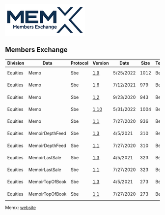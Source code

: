 [![Memx](https://github.com/Open-Markets-Initiative/Directory/blob/main/Images/Memx.png)](https://memx.com)


## Members Exchange

| Division | Data | Protocol | Version | Date | Size | Testing | Specification |
| --- | --- | --- | --- | --- | --- | --- | --- |
| Equities | Memo | Sbe | [1.9][Memx.Equities.Memo.Sbe.v1.9.Structs] | 5/25/2022 | 1012 | Beta | [url][Memx.Equities.Memo.Sbe.v1.9.Url] - [pdf][Memx.Equities.Memo.Sbe.v1.9.Pdf] - [xml][Memx.Equities.Memo.Sbe.v1.9.Xml] |
| Equities | Memo | Sbe | [1.6][Memx.Equities.Memo.Sbe.v1.6.Structs] | 7/12/2021 | 979 | Beta | [url][Memx.Equities.Memo.Sbe.v1.6.Url] - [pdf][Memx.Equities.Memo.Sbe.v1.6.Pdf] - [xml][Memx.Equities.Memo.Sbe.v1.6.Xml] |
| Equities | Memo | Sbe | [1.2][Memx.Equities.Memo.Sbe.v1.2.Structs] | 9/23/2020 | 943 | Beta | [url][Memx.Equities.Memo.Sbe.v1.2.Url] - [pdf][Memx.Equities.Memo.Sbe.v1.2.Pdf] - [xml][Memx.Equities.Memo.Sbe.v1.2.Xml] |
| Equities | Memo | Sbe | [1.10][Memx.Equities.Memo.Sbe.v1.10.Structs] | 5/31/2022 | 1004 | Beta | [url][Memx.Equities.Memo.Sbe.v1.10.Url] - [pdf][Memx.Equities.Memo.Sbe.v1.10.Pdf] - [xml][Memx.Equities.Memo.Sbe.v1.10.Xml] |
| Equities | Memo | Sbe | [1.1][Memx.Equities.Memo.Sbe.v1.1.Structs] | 7/27/2020 | 936 | Beta | [url][Memx.Equities.Memo.Sbe.v1.1.Url] - [pdf][Memx.Equities.Memo.Sbe.v1.1.Pdf] - [xml][Memx.Equities.Memo.Sbe.v1.1.Xml] |
| Equities | MemoirDepthFeed | Sbe | [1.3][Memx.Equities.MemoirDepthFeed.Sbe.v1.3.Structs] | 4/5/2021 | 310 | Beta | [url][Memx.Equities.MemoirDepthFeed.Sbe.v1.3.Url] - [pdf][Memx.Equities.MemoirDepthFeed.Sbe.v1.3.Pdf] - [xml][Memx.Equities.MemoirDepthFeed.Sbe.v1.3.Xml] |
| Equities | MemoirDepthFeed | Sbe | [1.1][Memx.Equities.MemoirDepthFeed.Sbe.v1.1.Structs] | 7/27/2020 | 310 | Beta | [url][Memx.Equities.MemoirDepthFeed.Sbe.v1.1.Url] - [pdf][Memx.Equities.MemoirDepthFeed.Sbe.v1.1.Pdf] - [xml][Memx.Equities.MemoirDepthFeed.Sbe.v1.1.Xml] |
| Equities | MemoirLastSale | Sbe | [1.3][Memx.Equities.MemoirLastSale.Sbe.v1.3.Structs] | 4/5/2021 | 323 | Beta | [url][Memx.Equities.MemoirLastSale.Sbe.v1.3.Url] - [pdf][Memx.Equities.MemoirLastSale.Sbe.v1.3.Pdf] - [xml][Memx.Equities.MemoirLastSale.Sbe.v1.3.Xml] |
| Equities | MemoirLastSale | Sbe | [1.1][Memx.Equities.MemoirLastSale.Sbe.v1.1.Structs] | 7/27/2020 | 323 | Beta | [url][Memx.Equities.MemoirLastSale.Sbe.v1.1.Url] - [pdf][Memx.Equities.MemoirLastSale.Sbe.v1.1.Pdf] - [xml][Memx.Equities.MemoirLastSale.Sbe.v1.1.Xml] |
| Equities | MemoirTopOfBook | Sbe | [1.3][Memx.Equities.MemoirTopOfBook.Sbe.v1.3.Structs] | 4/5/2021 | 273 | Beta | [url][Memx.Equities.MemoirTopOfBook.Sbe.v1.3.Url] - [pdf][Memx.Equities.MemoirTopOfBook.Sbe.v1.3.Pdf] - [xml][Memx.Equities.MemoirTopOfBook.Sbe.v1.3.Xml] |
| Equities | MemoirTopOfBook | Sbe | [1.1][Memx.Equities.MemoirTopOfBook.Sbe.v1.1.Structs] | 7/27/2020 | 273 | Beta | [url][Memx.Equities.MemoirTopOfBook.Sbe.v1.1.Url] - [pdf][Memx.Equities.MemoirTopOfBook.Sbe.v1.1.Pdf] - [xml][Memx.Equities.MemoirTopOfBook.Sbe.v1.1.Xml] |


Memx: [website](https://memx.com "Go to Members Exchange")


[Memx.Equities.MemoirDepthFeed.Sbe.v1.1.Structs]: https://github.com/Open-Markets-Initiative/c-structs/blob/main/memx/Memx.Equities.MemoirDepthFeed.Sbe.v1.1.h "Memx Equities MemoirDepthFeed Sbe v1.1 C# Parsers Source File"
[Memx.Equities.MemoirDepthFeed.Sbe.v1.1.Url]: https://memxtrading.com/ "Members Exchange 1.1 Url"
[Memx.Equities.MemoirDepthFeed.Sbe.v1.1.Pdf]: https://github.com/Open-Markets-Initiative/Directory/blob/main/Specifications/Memx/Memx.Equities.MemoirDepthFeed.Sbe.v1.1.pdf "Members Exchange 1.1 Pdf"
[Memx.Equities.MemoirDepthFeed.Sbe.v1.1.Xml]: https://github.com/Open-Markets-Initiative/Directory/blob/main/Specifications/Memx/Memx.Equities.MemoirDepthFeed.Sbe.v1.1.xml "Members Exchange 1.1 Xml"
[Memx.Equities.MemoirDepthFeed.Sbe.v1.3.Structs]: https://github.com/Open-Markets-Initiative/c-structs/blob/main/memx/Memx.Equities.MemoirDepthFeed.Sbe.v1.3.h "Memx Equities MemoirDepthFeed Sbe v1.3 C# Parsers Source File"
[Memx.Equities.MemoirDepthFeed.Sbe.v1.3.Url]: https://memxtrading.com/ "Members Exchange 1.3 Url"
[Memx.Equities.MemoirDepthFeed.Sbe.v1.3.Pdf]: https://github.com/Open-Markets-Initiative/Directory/blob/main/Specifications/Memx/Memx.Equities.MemoirDepthFeed.Sbe.v1.3.pdf "Members Exchange 1.3 Pdf"
[Memx.Equities.MemoirDepthFeed.Sbe.v1.3.Xml]: https://github.com/Open-Markets-Initiative/Directory/blob/main/Specifications/Memx/Memx.Equities.MemoirDepthFeed.Sbe.v1.3.xml "Members Exchange 1.3 Xml"
[Memx.Equities.MemoirLastSale.Sbe.v1.1.Structs]: https://github.com/Open-Markets-Initiative/c-structs/blob/main/memx/Memx.Equities.MemoirLastSale.Sbe.v1.1.h "Memx Equities MemoirLastSale Sbe v1.1 C# Parsers Source File"
[Memx.Equities.MemoirLastSale.Sbe.v1.1.Url]: https://memxtrading.com/ "Members Exchange 1.1 Url"
[Memx.Equities.MemoirLastSale.Sbe.v1.1.Pdf]: https://github.com/Open-Markets-Initiative/Directory/blob/main/Specifications/Memx/Memx.Equities.MemoirLastSale.Sbe.v1.1.pdf "Members Exchange 1.1 Pdf"
[Memx.Equities.MemoirLastSale.Sbe.v1.1.Xml]: https://github.com/Open-Markets-Initiative/Directory/blob/main/Specifications/Memx/Memx.Equities.MemoirLastSale.Sbe.v1.1.xml "Members Exchange 1.1 Xml"
[Memx.Equities.MemoirLastSale.Sbe.v1.3.Structs]: https://github.com/Open-Markets-Initiative/c-structs/blob/main/memx/Memx.Equities.MemoirLastSale.Sbe.v1.3.h "Memx Equities MemoirLastSale Sbe v1.3 C# Parsers Source File"
[Memx.Equities.MemoirLastSale.Sbe.v1.3.Url]: https://memxtrading.com/ "Members Exchange 1.3 Url"
[Memx.Equities.MemoirLastSale.Sbe.v1.3.Pdf]: https://github.com/Open-Markets-Initiative/Directory/blob/main/Specifications/Memx/Memx.Equities.MemoirLastSale.Sbe.v1.3.pdf "Members Exchange 1.3 Pdf"
[Memx.Equities.MemoirLastSale.Sbe.v1.3.Xml]: https://github.com/Open-Markets-Initiative/Directory/blob/main/Specifications/Memx/Memx.Equities.MemoirLastSale.Sbe.v1.3.xml "Members Exchange 1.3 Xml"
[Memx.Equities.MemoirTopOfBook.Sbe.v1.1.Structs]: https://github.com/Open-Markets-Initiative/c-structs/blob/main/memx/Memx.Equities.MemoirTopOfBook.Sbe.v1.1.h "Memx Equities MemoirTopOfBook Sbe v1.1 C# Parsers Source File"
[Memx.Equities.MemoirTopOfBook.Sbe.v1.1.Url]: https://memxtrading.com/ "Members Exchange 1.1 Url"
[Memx.Equities.MemoirTopOfBook.Sbe.v1.1.Pdf]: https://github.com/Open-Markets-Initiative/Directory/blob/main/Specifications/Memx/Memx.Equities.MemoirLastSale.Sbe.v1.1.pdf "Members Exchange 1.1 Pdf"
[Memx.Equities.MemoirTopOfBook.Sbe.v1.1.Xml]: https://github.com/Open-Markets-Initiative/Directory/blob/main/Specifications/Memx/Memx.Equities.MemoirTopOfBook.Sbe.v1.1.xml "Members Exchange 1.1 Xml"
[Memx.Equities.MemoirTopOfBook.Sbe.v1.3.Structs]: https://github.com/Open-Markets-Initiative/c-structs/blob/main/memx/Memx.Equities.MemoirTopOfBook.Sbe.v1.3.h "Memx Equities MemoirTopOfBook Sbe v1.3 C# Parsers Source File"
[Memx.Equities.MemoirTopOfBook.Sbe.v1.3.Url]: https://memxtrading.com/ "Members Exchange 1.3 Url"
[Memx.Equities.MemoirTopOfBook.Sbe.v1.3.Pdf]: https://github.com/Open-Markets-Initiative/Directory/blob/main/Specifications/Memx/Memx.Equities.MemoirLastSale.Sbe.v1.3.pdf "Members Exchange 1.3 Pdf"
[Memx.Equities.MemoirTopOfBook.Sbe.v1.3.Xml]: https://github.com/Open-Markets-Initiative/Directory/blob/main/Specifications/Memx/Memx.Equities.MemoirTopOfBook.Sbe.v1.3.xml "Members Exchange 1.3 Xml"
[Memx.Equities.Memo.Sbe.v1.1.Structs]: https://github.com/Open-Markets-Initiative/c-structs/blob/main/memx/Memx.Equities.Memo.Sbe.v1.1.h "Memx Equities Memo Sbe v1.1 C# Parsers Source File"
[Memx.Equities.Memo.Sbe.v1.1.Url]: https://memxtrading.com/ "Members Exchange 1.1 Url"
[Memx.Equities.Memo.Sbe.v1.1.Pdf]: https://github.com/Open-Markets-Initiative/Directory/blob/main/Specifications/Memx/Memx.Equities.Memo.Sbe.v1.1.pdf "Members Exchange 1.1 Pdf"
[Memx.Equities.Memo.Sbe.v1.1.Xml]: https://github.com/Open-Markets-Initiative/Directory/blob/main/Specifications/Memx/Memx.Equities.Memo.Sbe.v1.1.xml "Members Exchange 1.1 Xml"
[Memx.Equities.Memo.Sbe.v1.2.Structs]: https://github.com/Open-Markets-Initiative/c-structs/blob/main/memx/Memx.Equities.Memo.Sbe.v1.2.h "Memx Equities Memo Sbe v1.2 C# Parsers Source File"
[Memx.Equities.Memo.Sbe.v1.2.Url]: https://memxtrading.com/ "Members Exchange 1.2 Url"
[Memx.Equities.Memo.Sbe.v1.2.Pdf]: https://github.com/Open-Markets-Initiative/Directory/blob/main/Specifications/Memx/Memx.Equities.Memo.Sbe.v1.1.pdf "Members Exchange 1.2 Pdf"
[Memx.Equities.Memo.Sbe.v1.2.Xml]: https://github.com/Open-Markets-Initiative/Directory/blob/main/Specifications/Memx/Memx.Equities.Memo.Sbe.v1.1.xml "Members Exchange 1.2 Xml"
[Memx.Equities.Memo.Sbe.v1.6.Structs]: https://github.com/Open-Markets-Initiative/c-structs/blob/main/memx/Memx.Equities.Memo.Sbe.v1.6.h "Memx Equities Memo Sbe v1.6 C# Parsers Source File"
[Memx.Equities.Memo.Sbe.v1.6.Url]: https://memxtrading.com/ "Members Exchange 1.6 Url"
[Memx.Equities.Memo.Sbe.v1.6.Pdf]: https://github.com/Open-Markets-Initiative/Directory/blob/main/Specifications/Memx/Memx.Equities.Memo.Sbe.v1.6.pdf "Members Exchange 1.6 Pdf"
[Memx.Equities.Memo.Sbe.v1.6.Xml]: https://github.com/Open-Markets-Initiative/Directory/blob/main/Specifications/Memx/Memx.Equities.Memo.Sbe.v1.6.xml "Members Exchange 1.6 Xml"
[Memx.Equities.Memo.Sbe.v1.9.Structs]: https://github.com/Open-Markets-Initiative/c-structs/blob/main/memx/Memx.Equities.Memo.Sbe.v1.9.h "Memx Equities Memo Sbe v1.9 C# Parsers Source File"
[Memx.Equities.Memo.Sbe.v1.9.Url]: https://memxtrading.com/ "Members Exchange 1.9 Url"
[Memx.Equities.Memo.Sbe.v1.9.Pdf]: https://github.com/Open-Markets-Initiative/Directory/blob/main/Specifications/Memx/Memx.Equities.Memo.Sbe.v1.9.pdf "Members Exchange 1.9 Pdf"
[Memx.Equities.Memo.Sbe.v1.9.Xml]: https://github.com/Open-Markets-Initiative/Directory/blob/main/Specifications/Memx/Memx.Equities.Memo.Sbe.v1.9.xml "Members Exchange 1.9 Xml"
[Memx.Equities.Memo.Sbe.v1.10.Structs]: https://github.com/Open-Markets-Initiative/c-structs/blob/main/memx/Memx.Equities.Memo.Sbe.v1.10.h "Memx Equities Memo Sbe v1.10 C# Parsers Source File"
[Memx.Equities.Memo.Sbe.v1.10.Url]: https://memxtrading.com/ "Members Exchange 1.10 Url"
[Memx.Equities.Memo.Sbe.v1.10.Pdf]: https://github.com/Open-Markets-Initiative/Directory/blob/main/Specifications/Memx/Memx.Equities.Memo.Sbe.v1.10.pdf "Members Exchange 1.10 Pdf"
[Memx.Equities.Memo.Sbe.v1.10.Xml]: https://github.com/Open-Markets-Initiative/Directory/blob/main/Specifications/Memx/Memx.Equities.Memo.Sbe.v1.10.xml "Members Exchange 1.10 Xml"
